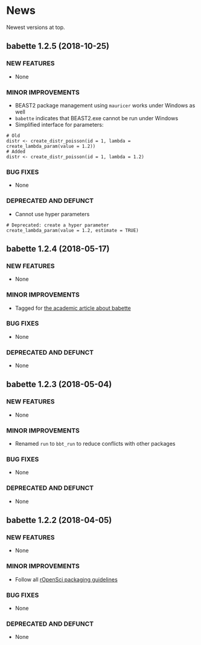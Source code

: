 # News

Newest versions at top.

## babette 1.2.5 (2018-10-25)

### NEW FEATURES

  * None

### MINOR IMPROVEMENTS

  * BEAST2 package management using `mauricer` works under Windows as well
  * `babette` indicates that BEAST2.exe cannot be run under Windows
  * Simplified interface for parameters:

```
# Old
distr <- create_distr_poisson(id = 1, lambda = create_lambda_param(value = 1.2))
# Added
distr <- create_distr_poisson(id = 1, lambda = 1.2)
```

### BUG FIXES

  * None

### DEPRECATED AND DEFUNCT

  * Cannot use hyper parameters

```
# Deprecated: create a hyper parameter
create_lambda_param(value = 1.2, estimate = TRUE)
```

## babette 1.2.4 (2018-05-17)

### NEW FEATURES

  * None

### MINOR IMPROVEMENTS

  * Tagged for [the academic article about babette](https://github.com/ropensci/babette_article)

### BUG FIXES

  * None

### DEPRECATED AND DEFUNCT

  * None

## babette 1.2.3 (2018-05-04)

### NEW FEATURES

  * None

### MINOR IMPROVEMENTS

  * Renamed `run` to `bbt_run` to reduce conflicts with other packages

### BUG FIXES

  * None

### DEPRECATED AND DEFUNCT

  * None

## babette 1.2.2 (2018-04-05)

### NEW FEATURES

  * None

### MINOR IMPROVEMENTS

  * Follow all [rOpenSci packaging guidelines](https://github.com/ropensci/onboarding/blob/master/packaging_guide.md)

### BUG FIXES

  * None

### DEPRECATED AND DEFUNCT

  * None

